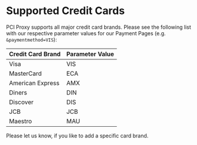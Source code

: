 # Supported Credit Cards

PCI Proxy supports all major credit card brands. Please see the following list with our respective parameter values for our Payment Pages (e.g. ```&paymentmethod=VIS```):

| Credit Card Brand | Parameter Value |
| -- | -- |
| Visa | VIS |
| MasterCard | ECA |
| American Express | AMX |
| Diners | DIN |
| Discover | DIS |
| JCB | JCB |
| Maestro | MAU |

Please let us know, if you like to add a specific card brand.


